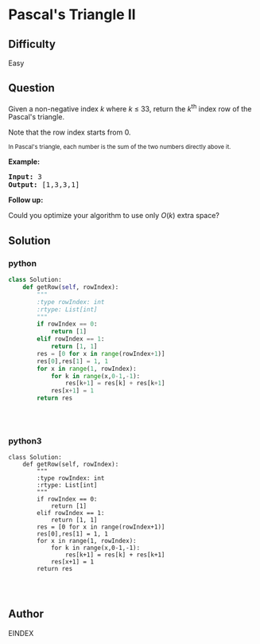 # Pascal's Triangle II

## Difficulty
Easy

## Question
<p>Given a non-negative&nbsp;index <em>k</em>&nbsp;where <em>k</em> &le;&nbsp;33, return the <em>k</em><sup>th</sup>&nbsp;index row of the Pascal&#39;s triangle.</p>

<p>Note that the row index starts from&nbsp;0.</p>

<p><img alt="" src="https://upload.wikimedia.org/wikipedia/commons/0/0d/PascalTriangleAnimated2.gif" /><br />
<small>In Pascal&#39;s triangle, each number is the sum of the two numbers directly above it.</small></p>

<p><strong>Example:</strong></p>

<pre>
<strong>Input:</strong> 3
<strong>Output:</strong> [1,3,3,1]
</pre>

<p><strong>Follow up:</strong></p>

<p>Could you optimize your algorithm to use only <em>O</em>(<em>k</em>) extra space?</p>


## Solution
### python
```python
class Solution:
    def getRow(self, rowIndex):
        """
        :type rowIndex: int
        :rtype: List[int]
        """
        if rowIndex == 0:
            return [1]
        elif rowIndex == 1:
            return [1, 1]
        res = [0 for x in range(rowIndex+1)]
        res[0],res[1] = 1, 1
        for x in range(1, rowIndex):
            for k in range(x,0-1,-1):
                res[k+1] = res[k] + res[k+1]
            res[x+1] = 1
        return res
            
            
        

```
### python3
```python3
class Solution:
    def getRow(self, rowIndex):
        """
        :type rowIndex: int
        :rtype: List[int]
        """
        if rowIndex == 0:
            return [1]
        elif rowIndex == 1:
            return [1, 1]
        res = [0 for x in range(rowIndex+1)]
        res[0],res[1] = 1, 1
        for x in range(1, rowIndex):
            for k in range(x,0-1,-1):
                res[k+1] = res[k] + res[k+1]
            res[x+1] = 1
        return res
            
            
        
```

## Author
EINDEX